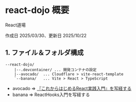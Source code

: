 # react-dojo 概要

React道場

作成日 2025/03/30、更新日 2025/10/22

## 1. ファイル＆フォルダ構成

```text
--react-dojo/
    |--.devcontainer/ ... 開発コンテナの設定
    |--avocado/  ... Cloudflare > vite-react-template
    `--banana/   ... Vite > React > TypeScript
```

- avocado => [『これからはじめるReact実践入門』を写経する](SHAKYO.md)
- banana => ReactHooks入門を写経する
